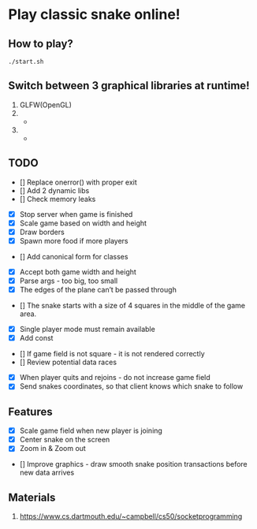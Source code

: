 # Play classic snake online!

## How to play?
`./start.sh`

## Switch between 3 graphical libraries at runtime!

1. GLFW(OpenGL)
2. -
3. -


## TODO

- [] Replace onerror() with proper exit
- [] Add 2 dynamic libs
- [] Check memory leaks
- [x] Stop server when game is finished
- [x] Scale game based on width and height
- [x] Draw borders
- [x] Spawn more food if more players
- [] Add canonical form for classes
- [x] Accept both game width and height
- [x] Parse args - too big, too small
- [x] The edges of the plane can’t be passed through
- [] The snake starts with a size of 4 squares in the middle of the game area.
- [x] Single player mode must remain available
- [x] Add const
- [] If game field is not square - it is not rendered correctly
- [] Review potential data races
- [x] When player quits and rejoins - do not increase game field
- [x] Send snakes coordinates, so that client knows which snake to follow

## Features

- [x] Scale game field when new player is joining
- [x] Center snake on the screen
- [x] Zoom in & Zoom out
- [] Improve graphics - draw smooth snake position transactions before new data arrives

## Materials

1. https://www.cs.dartmouth.edu/~campbell/cs50/socketprogramming
